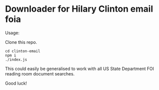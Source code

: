 # Downloader for Hilary Clinton email foia
Usage:

Clone this repo.

```
cd clinton-email
npm i
./index.js
```

This could easily be generalised to work with all US State Department FOI<br>reading room document searches.

Good luck!
